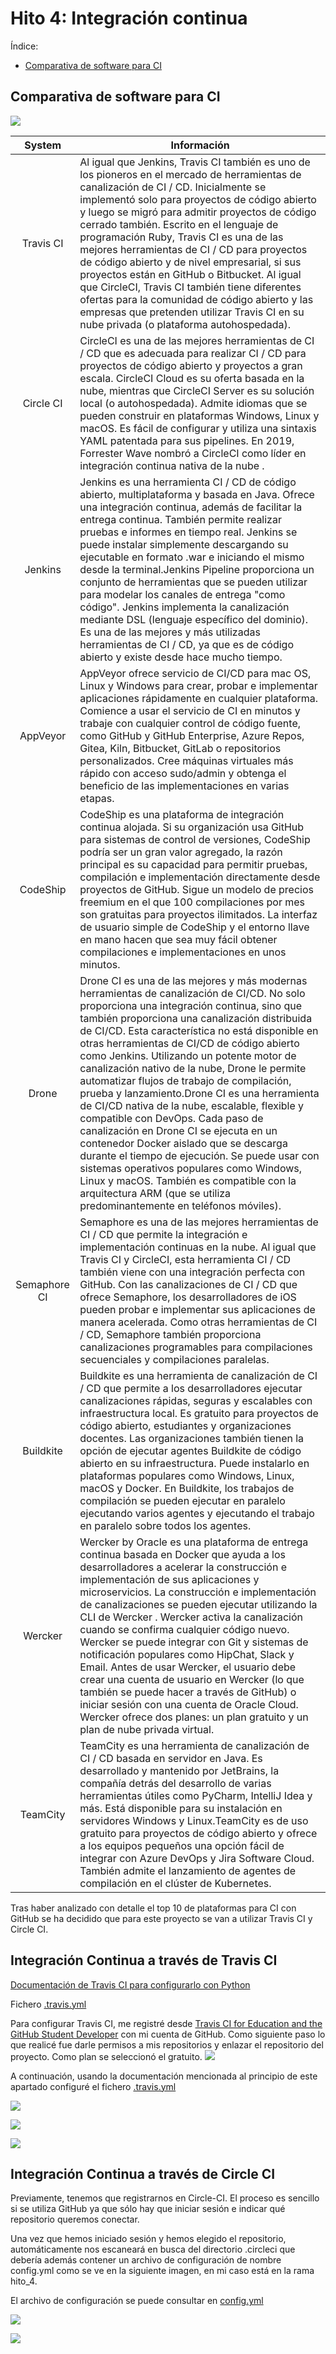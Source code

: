 # Hito 4: Integración continua
Índice:
<!-- TOC -->
* [Comparativa de software para CI](#comparativa-de-software-para-ci)
<!-- TOC -->

## Comparativa de software para CI
![](../img/ci_compareative.jpg)

|    System    | Información                                                                                                                                                                                                                                                                                                                                                                                                                                                                                                                                                                                                                                                                                                                                                                                                                                                                               |
|:------------:|-------------------------------------------------------------------------------------------------------------------------------------------------------------------------------------------------------------------------------------------------------------------------------------------------------------------------------------------------------------------------------------------------------------------------------------------------------------------------------------------------------------------------------------------------------------------------------------------------------------------------------------------------------------------------------------------------------------------------------------------------------------------------------------------------------------------------------------------------------------------------------------------|
|  Travis CI   | Al igual que Jenkins, Travis CI también es uno de los pioneros en el mercado de herramientas de canalización de CI / CD. Inicialmente se implementó solo para proyectos de código abierto y luego se migró para admitir proyectos de código cerrado también. Escrito en el lenguaje de programación Ruby, Travis CI es una de las mejores herramientas de CI / CD para proyectos de código abierto y de nivel empresarial, si sus proyectos están en GitHub o Bitbucket. Al igual que CircleCI, Travis CI también tiene diferentes ofertas para la comunidad de código abierto y las empresas que pretenden utilizar Travis CI en su nube privada (o plataforma autohospedada).                                                                                                                                                                                                           |
|  Circle CI   | CircleCI es una de las mejores herramientas de CI / CD que es adecuada para realizar CI / CD para proyectos de código abierto y proyectos a gran escala. CircleCI Cloud es su oferta basada en la nube, mientras que CircleCI Server es su solución local (o autohospedada). Admite idiomas que se pueden construir en plataformas Windows, Linux y macOS. Es fácil de configurar y utiliza una sintaxis YAML patentada para sus pipelines. En 2019, Forrester Wave nombró a CircleCI como líder en integración continua nativa de la nube .                                                                                                                                                                                                                                                                                                                                              |
|   Jenkins    | Jenkins es una herramienta CI / CD de código abierto, multiplataforma y basada en Java. Ofrece una integración continua, además de facilitar la entrega continua. También permite realizar pruebas e informes en tiempo real. Jenkins se puede instalar simplemente descargando su ejecutable en formato .war e iniciando el mismo desde la terminal.Jenkins Pipeline proporciona un conjunto de herramientas que se pueden utilizar para modelar los canales de entrega "como código". Jenkins implementa la canalización mediante DSL (lenguaje específico del dominio). Es una de las mejores y más utilizadas herramientas de CI / CD, ya que es de código abierto y existe desde hace mucho tiempo.                                                                                                                                                                                  |
|   AppVeyor   | AppVeyor ofrece servicio de CI/CD para mac OS, Linux y Windows para crear, probar e implementar aplicaciones rápidamente en cualquier plataforma. Comience a usar el servicio de CI en minutos y trabaje con cualquier control de código fuente, como GitHub y GitHub Enterprise, Azure Repos, Gitea, Kiln, Bitbucket, GitLab o repositorios personalizados. Cree máquinas virtuales más rápido con acceso sudo/admin y obtenga el beneficio de las implementaciones en varias etapas.                                                                                                                                                                                                                                                                                                                                                                                                    |
|   CodeShip   | CodeShip es una plataforma de integración continua alojada. Si su organización usa GitHub para sistemas de control de versiones, CodeShip podría ser un gran valor agregado, la razón principal es su capacidad para permitir pruebas, compilación e implementación directamente desde proyectos de GitHub. Sigue un modelo de precios freemium en el que 100 compilaciones por mes son gratuitas para proyectos ilimitados. La interfaz de usuario simple de CodeShip y el entorno llave en mano hacen que sea muy fácil obtener compilaciones e implementaciones en unos minutos.                                                                                                                                                                                                                                                                                                       |
|    Drone     | Drone CI es una de las mejores y más modernas herramientas de canalización de CI/CD. No solo proporciona una integración continua, sino que también proporciona una canalización distribuida de CI/CD. Esta característica no está disponible en otras herramientas de CI/CD de código abierto como Jenkins. Utilizando un potente motor de canalización nativo de la nube, Drone le permite automatizar flujos de trabajo de compilación, prueba y lanzamiento.Drone CI es una herramienta de CI/CD nativa de la nube, escalable, flexible y compatible con DevOps. Cada paso de canalización en Drone CI se ejecuta en un contenedor Docker aislado que se descarga durante el tiempo de ejecución. Se puede usar con sistemas operativos populares como Windows, Linux y macOS. También es compatible con la arquitectura ARM (que se utiliza predominantemente en teléfonos móviles). |
| Semaphore CI | Semaphore es una de las mejores herramientas de CI / CD que permite la integración e implementación continuas en la nube. Al igual que Travis CI y CircleCI, esta herramienta CI / CD también viene con una integración perfecta con GitHub. Con las canalizaciones de CI / CD que ofrece Semaphore, los desarrolladores de iOS pueden probar e implementar sus aplicaciones de manera acelerada. Como otras herramientas de CI / CD, Semaphore también proporciona canalizaciones programables para compilaciones secuenciales y compilaciones paralelas.                                                                                                                                                                                                                                                                                                                                |
|  Buildkite   | Buildkite es una herramienta de canalización de CI / CD que permite a los desarrolladores ejecutar canalizaciones rápidas, seguras y escalables con infraestructura local. Es gratuito para proyectos de código abierto, estudiantes y organizaciones docentes. Las organizaciones también tienen la opción de ejecutar agentes Buildkite de código abierto en su infraestructura. Puede instalarlo en plataformas populares como Windows, Linux, macOS y Docker. En Buildkite, los trabajos de compilación se pueden ejecutar en paralelo ejecutando varios agentes y ejecutando el trabajo en paralelo sobre todos los agentes.                                                                                                                                                                                                                                                         |
|   Wercker    | Wercker by Oracle es una plataforma de entrega continua basada en Docker que ayuda a los desarrolladores a acelerar la construcción e implementación de sus aplicaciones y microservicios. La construcción e implementación de canalizaciones se pueden ejecutar utilizando la CLI de Wercker . Wercker activa la canalización cuando se confirma cualquier código nuevo. Wercker se puede integrar con Git y sistemas de notificación populares como HipChat, Slack y Email. Antes de usar Wercker, el usuario debe crear una cuenta de usuario en Wercker (lo que también se puede hacer a través de GitHub) o iniciar sesión con una cuenta de Oracle Cloud. Wercker ofrece dos planes: un plan gratuito y un plan de nube privada virtual.                                                                                                                                            |
|   TeamCity   | TeamCity es una herramienta de canalización de CI / CD basada en servidor en Java. Es desarrollado y mantenido por JetBrains, la compañía detrás del desarrollo de varias herramientas útiles como PyCharm, IntelliJ Idea y más. Está disponible para su instalación en servidores Windows y Linux.TeamCity es de uso gratuito para proyectos de código abierto y ofrece a los equipos pequeños una opción fácil de integrar con Azure DevOps y Jira Software Cloud. También admite el lanzamiento de agentes de compilación en el clúster de Kubernetes.                                                                                                                                                                                                                                                                                                                                 |

Tras haber analizado con detalle el top 10 de plataformas para CI con GitHub se ha decidido
que para este proyecto se van a utilizar Travis CI y Circle CI.

## Integración Continua a través de Travis CI
[Documentación de Travis CI para configurarlo con Python](https://docs.travis-ci.com/user/languages/python/)

Fichero [.travis.yml](../../.travis.yml)

Para configurar Travis CI, me registré desde [Travis CI for Education and the GitHub Student Developer](https://education.travis-ci.com) 
con mi cuenta de GitHub. Como siguiente paso lo que realicé fue darle permisos a mis repositorios
y enlazar el repositorio del proyecto. Como plan se seleccionó el gratuito.
![](../img/travis_plan.png)

A continuación, usando la documentación mencionada al principio de este apartado configuré el fichero
[.travis.yml](../../.travis.yml)

![](../img/github_travis_branch.png)

![](../img/travis_result.png)

![](../img/travis_terminal.png)

## Integración Continua a través de Circle CI
Previamente, tenemos que registrarnos en Circle-CI. El proceso es sencillo si se utiliza GitHub ya que sólo hay que 
iniciar sesión e indicar qué repositorio queremos conectar.

Una vez que hemos iniciado sesión y hemos elegido el repositorio, automáticamente nos escaneará en busca del directorio 
.circleci que debería además contener un archivo de configuración de nombre config.yml como se ve en la siguiente imagen, 
en mi caso está en la rama hito_4.

El archivo de configuración se puede consultar en [config.yml](../../.circleci/config.yml)

![](../img/circle_set_up.png)

![](../img/circle_resultado.png)